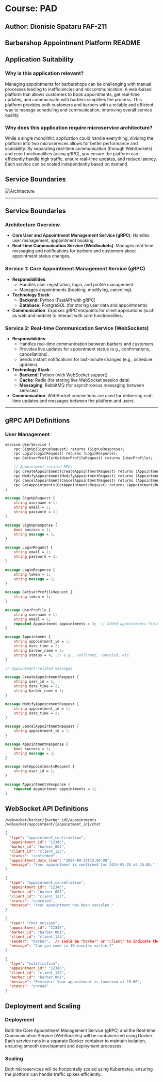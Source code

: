 # Course: PAD

## Author: Dionisie Spataru FAF-211

## Barbershop Appointment Platform README

## Application Suitability

### Why is this application relevant?
Managing appointments for barbershops can be challenging with manual processes leading to inefficiencies and miscommunication. A web-based platform that allows customers to book appointments, get real-time updates, and communicate with barbers simplifies the process. This platform provides both customers and barbers with a reliable and efficient way to manage scheduling and communication, improving overall service quality.

### Why does this application require microservice architecture?
While a single monolithic application could handle everything, dividing the platform into two microservices allows for better performance and scalability. By separating real-time communication (through WebSockets) and core functionalities (using gRPC), you ensure the platform can efficiently handle high traffic, ensure real-time updates, and reduce latency. Each service can be scaled independently based on demand.

## Service Boundaries

![Architecture](images/diagram.png)

---

## Service Boundaries

### Architecture Overview
- **Core User and Appointment Management Service (gRPC)**: Handles user management, appointment booking.
- **Real-time Communication Service (WebSockets)**: Manages real-time messaging and notifications for barbers and customers about appointment status changes.

### Service 1: Core Appointment Management Service (gRPC)
- **Responsibilities**: 
    - Handles user registration, login, and profile management.
    - Manages appointments (booking, modifying, canceling).
- **Technology Stack**:
    - **Backend**: Python (FastAPI with gRPC)
    - **Database**: PostgreSQL (for storing user data and appointments)
- **Communication**: Exposes gRPC endpoints for client applications (such as web and mobile) to interact with core functionalities.

### Service 2: Real-time Communication Service (WebSockets)
- **Responsibilities**:
    - Handles real-time communication between barbers and customers.
    - Provides live updates for appointment status (e.g., confirmations, cancellations).
    - Sends instant notifications for last-minute changes (e.g., schedule updates).
- **Technology Stack**:
    - **Backend**: Python (with WebSocket support)
    - **Cache**: Redis (for storing live WebSocket session data)
    - **Messaging**: RabbitMQ (for asynchronous messaging between services)
- **Communication**: WebSocket connections are used for delivering real-time updates and messages between the platform and users.

---

## gRPC API Definitions

### User Management

```proto
service UserService {
    rpc SignUp(SignUpRequest) returns (SignUpResponse);
    rpc Login(LoginRequest) returns (LoginResponse);
    rpc GetUserProfile(GetUserProfileRequest) returns (UserProfile);

    // Appointment-related RPCs
    rpc CreateAppointment(CreateAppointmentRequest) returns (AppointmentResponse);
    rpc ModifyAppointment(ModifyAppointmentRequest) returns (AppointmentResponse);
    rpc CancelAppointment(CancelAppointmentRequest) returns (AppointmentResponse);
    rpc GetAppointments(GetAppointmentsRequest) returns (AppointmentsResponse);
}

message SignUpRequest {
    string username = 1;
    string email = 2;
    string password = 3;
}

message SignUpResponse {
    bool success = 1;
    string message = 2;
}

message LoginRequest {
    string email = 1;
    string password = 2;
}

message LoginResponse {
    string token = 1;
    string message = 2;
}

message GetUserProfileRequest {
    string token = 1;
}

message UserProfile {
    string username = 1;
    string email = 2;
    repeated Appointment appointments = 3;  // Added appointments field
}

message Appointment {
    string appointment_id = 1;
    string date_time = 2;
    string barber_name = 3;
    string status = 4;  // e.g., confirmed, canceled, etc.
}

// Appointment-related messages

message CreateAppointmentRequest {
    string user_id = 1;
    string date_time = 2;
    string barber_name = 3;
}

message ModifyAppointmentRequest {
    string appointment_id = 1;
    string date_time = 2;
}

message CancelAppointmentRequest {
    string appointment_id = 1;
}

message AppointmentResponse {
    bool success = 1;
    string message = 2;
}

message GetAppointmentsRequest {
    string user_id = 1;
}

message AppointmentsResponse {
    repeated Appointment appointments = 1;
}
```

## WebSocket API Definitions

```proto
/websocket/barber/{barber_id}/appointments
/websocket/appointment/{appointment_id}/chat
```

```json
{
  "type": "appointment_confirmation",
  "appointment_id": "12345",
  "barber_id": "barber_001",
  "client_id": "client_123",
  "status": "confirmed",
  "appointment_date_time": "2024-09-25T15:00:00",
  "message": "Your appointment is confirmed for 2024-09-25 at 15:00."
}

{
  "type": "appointment_cancellation",
  "appointment_id": "12345",
  "barber_id": "barber_001",
  "client_id": "client_123",
  "status": "canceled",
  "message": "Your appointment has been canceled."
}

{
  "type": "chat_message",
  "appointment_id": "12345",
  "barber_id": "barber_001",
  "client_id": "client_123",
  "sender": "barber",  // could be "barber" or "client" to indicate the message origin
  "message": "Can you come in 10 minutes earlier?"
}

{
  "type": "notification",
  "appointment_id": "12345",
  "client_id": "client_123",
  "barber_id": "barber_001",
  "message": "Reminder: Your appointment is tomorrow at 15:00",
  "status": "unread"
}


```

## Deployment and Scaling

### Deployment

Both the Core Appointment Management Service (gRPC) and the Real-time Communication Service (WebSockets) will be containerized using Docker. Each service runs in a separate Docker container to maintain isolation, ensuring smooth development and deployment processes.

### Scaling

Both microservices will be horizontally scaled using Kubernetes, ensuring the platform can handle traffic spikes efficiently..